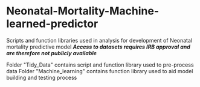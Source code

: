 # Neonatal-Mortality-Machine-learned-predictor
Scripts and function libraries used in analysis for development of Neonatal mortality predictive model
***Access to datasets requires IRB approval and are therefore not publicly available*** 

Folder "Tidy_Data" contains script and function library used to pre-process data
Folder "Machine_learning" contains function library used to aid model building and testing process
